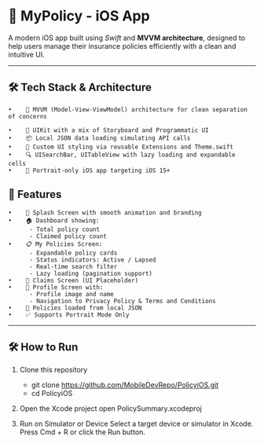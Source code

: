 # 📱 MyPolicy - iOS App
 
A modern iOS app built using *Swift* and **MVVM architecture**, designed to help users manage their insurance policies efficiently with a clean and intuitive UI.
 
---

## 🛠️ Tech Stack & Architecture
    •    🧩 MVVM (Model-View-ViewModel) architecture for clean separation of concerns

    •    🎯 UIKit with a mix of Storyboard and Programmatic UI
    •    📦 Local JSON data loading simulating API calls
    •    🎨 Custom UI styling via reusable Extensions and Theme.swift
    •    🔍 UISearchBar, UITableView with lazy loading and expandable cells
    •    📱 Portrait-only iOS app targeting iOS 15+
    
 
## 🚀 Features

    •    🔐 Splash Screen with smooth animation and branding
    •    🏠 Dashboard showing:
          - Total policy count
          - Claimed policy count
    •    📋 My Policies Screen:
          - Expandable policy cards
          - Status indicators: Active / Lapsed
          - Real-time search filter
          - Lazy loading (pagination support)
    •    📂 Claims Screen (UI Placeholder)
    •    👤 Profile Screen with:
          - Profile image and name
          - Navigation to Privacy Policy & Terms and Conditions
    •    🧾 Policies loaded from local JSON
    •    ✅ Supports Portrait Mode Only
 
---
 
## 🛠️ How to Run
 
1. Clone this repository  
    - git clone https://github.com/MobileDevRepo/PolicyiOS.git
    - cd PolicyiOS

2. Open the Xcode project
    open PolicySummary.xcodeproj
    
3. Run on Simulator or Device
    Select a target device or simulator in Xcode. Press Cmd + R or click the Run button.
